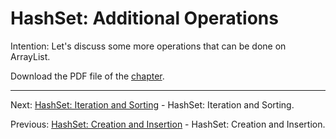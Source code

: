 # HashSet: Additional Operations

Intention: Let's discuss some more operations that can be done on ArrayList.

Download the PDF file of the [chapter](chapter_16.pdf).

<hr>

Next: [HashSet: Iteration and Sorting](chapter_17.md "HashSet: Iteration and Sorting") - HashSet: Iteration and Sorting.

Previous: [HashSet: Creation and Insertion](chapter_15.md "HashSet: Creation and Insertion") - HashSet: Creation and Insertion.